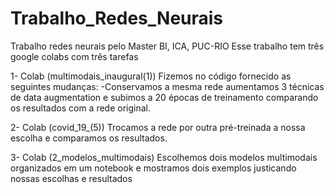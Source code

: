 # Trabalho_Redes_Neurais
Trabalho redes neurais pelo Master BI, ICA, PUC-RIO
Esse trabalho tem três google colabs com três tarefas

1- Colab (multimodais_inaugural(1)) Fizemos no código fornecido as seguintes mudanças:
-Conservamos a mesma rede aumentamos 3 técnicas de data augmentation e subimos a 20 épocas de
treinamento comparando os resultados com a rede original.

2- Colab (covid_19_(5)) Trocamos a rede por outra pré-treinada a nossa escolha e comparamos os resultados.

3- Colab (2_modelos_multimodais) Escolhemos dois modelos multimodais organizados em um notebook e mostramos dois exemplos justicando
nossas escolhas e resultados
